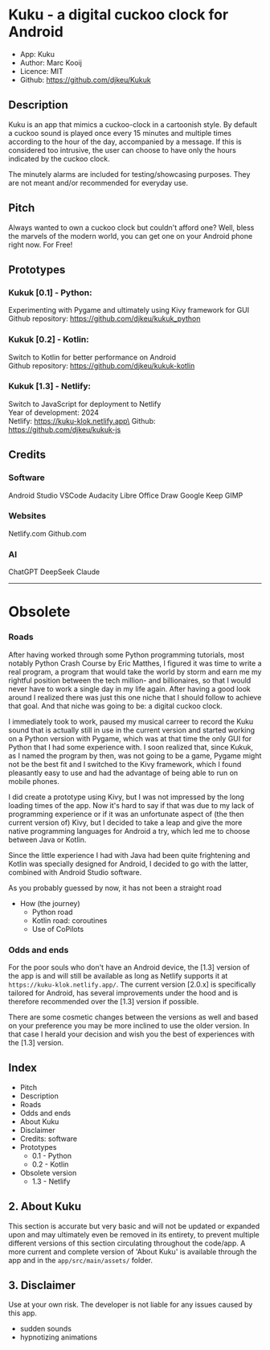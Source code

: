 # Kuku - a digital cuckoo clock for Android
- App: Kuku
- Author: Marc Kooij
- Licence: MIT
- Github: https://github.com/djkeu/Kukuk

## Description
Kuku is an app that mimics a cuckoo-clock in a cartoonish style. By default a cuckoo sound is played once every 15 minutes and multiple times according to the hour of the day, accompanied by a message. If this is considered too intrusive, the user can choose to have only the hours indicated by the cuckoo clock.

The minutely alarms are included for testing/showcasing purposes. They are not meant and/or recommended for everyday use.

## Pitch
Always wanted to own a cuckoo clock but couldn't afford one?
Well, bless the marvels of the modern world, you can get one on your Android phone right now. For Free!

## Prototypes
### Kukuk [0.1] - Python:
Experimenting with Pygame and ultimately using Kivy framework for GUI\
Github repository: https://github.com/djkeu/kukuk_python

### Kukuk [0.2] - Kotlin:
Switch to Kotlin for better performance on Android\
Github repository: https://github.com/djkeu/kukuk-kotlin

### Kukuk [1.3] - Netlify:
Switch to JavaScript for deployment to Netlify\
Year of development: 2024\
Netlify: https://kuku-klok.netlify.app\
Github: https://github.com/djkeu/kukuk-js

## Credits
### Software
Android Studio
VSCode
Audacity
Libre Office Draw
Google Keep
GIMP

### Websites
Netlify.com
Github.com

### AI
ChatGPT
DeepSeek
Claude




-----


# Obsolete

### Roads
After having worked through some Python programming tutorials, most notably Python Crash Course by Eric Matthes, I figured it was time to write a real program, a program that would take the world by storm and earn me my rightful position between the tech million- and billionaires, so that I would never have to work a single day in my life again. After having a good look around I realized there was just this one niche that I should follow to achieve that goal. And that niche was going to be: a digital cuckoo clock.

I immediately took to work, paused my musical carreer to record the Kuku sound that is actually still in use in the current version and started working on a Python version with Pygame, which was at that time the only GUI for Python that I had some experience with. I soon realized that, since Kukuk, as I named the program by then, was not going to be a game, Pygame might not be the best fit and I switched to the Kivy framework, which I found pleasantly easy to use and had the advantage of being able to run on mobile phones.

I did create a prototype using Kivy, but I was not impressed by the long loading times of the app. Now it's hard to say if that was due to my lack of programming experience or if it was an unfortunate aspect of (the then current version of) Kivy, but I decided to take a leap and give the more native programming languages for Android a try, which led me to choose between Java or Kotlin.

Since the little experience I had with Java had been quite frightening and Kotlin was specially designed for Android, I decided to go with the latter, combined with Android Studio software.

As you probably guessed by now, it has not been a straight road

- How (the journey)
    - Python road
    - Kotlin road: coroutines
    - Use of CoPilots

### Odds and ends
For the poor souls who don't have an Android device, the [1.3] version of the app is and will still be available as long as Netlify supports it at `https://kuku-klok.netlify.app/`. The current version [2.0.x] is specifically tailored for Android, has several improvements under the hood and is therefore recommended over the [1.3] version if possible.

There are some cosmetic changes between the versions as well and based on your preference you may be more inclined to use the older version. In that case I herald your decision and wish you the best of experiences with the [1.3] version.




## Index
- Pitch
- Description
- Roads
- Odds and ends
- About Kuku
- Disclaimer
- Credits: software
- Prototypes
    - 0.1 - Python
    - 0.2 - Kotlin 
- Obsolete version
    - 1.3 - Netlify


## 2. About Kuku
This section is accurate but very basic and will not be updated or expanded upon and may ultimately even be removed in its entirety, to prevent multiple different versions of this section circulating throughout the code/app. A more current and complete version of 'About Kuku' is available through the app and in the `app/src/main/assets/` folder.


## 3. Disclaimer
Use at your own risk. The developer is not liable for any issues caused by this app.
- sudden sounds
- hypnotizing animations



